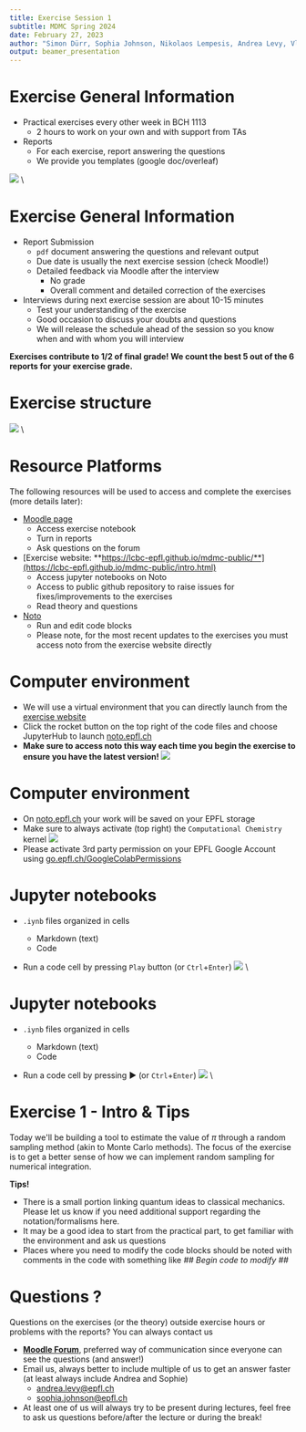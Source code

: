 ```yaml
---
title: Exercise Session 1
subtitle: MDMC Spring 2024
date: February 27, 2023
author: "Simon Dürr, Sophia Johnson, Nikolaos Lempesis, Andrea Levy, Vladislav Slama"
output: beamer_presentation
---
```


# Exercise General Information
- Practical exercises every other week in BCH 1113
    - 2 hours to work on your own and with support from TAs
- Reports
    - For each exercise, report answering the questions
    - We provide you templates (google doc/overleaf)
    
![](/data/mdmc/img_slides/Ex1/screenshot-template.png) \
    
# Exercise General Information    
- Report Submission
    - `pdf` document answering the questions and relevant output
    - Due date is usually the next exercise session (check Moodle!) 
    - Detailed feedback via Moodle after the interview
        - No grade
        - Overall comment and detailed correction of the exercises
- Interviews during next exercise session are about 10-15 minutes
    - Test your understanding of the exercise
    - Good occasion to discuss your doubts and questions
    - We will release the schedule ahead of the session so you know when and with whom you will interview

**Exercises contribute to 1/2 of final grade! We count the best 5 out of the 6 reports for your exercise grade.**

# Exercise structure

![](/data/mdmc/img_slides/Ex1/learning_goals.png) \


# Resource Platforms

The following resources will be used to access and complete the exercises (more details later):

- [Moodle page](https://moodle.epfl.ch/course/view.php?id=10441)
    - Access exercise notebook
    - Turn in reports
    - Ask questions on the forum
- [Exercise website: **https://lcbc-epfl.github.io/mdmc-public/**](https://lcbc-epfl.github.io/mdmc-public/intro.html)
    - Access jupyter notebooks on Noto
    - Access to public github repository to raise issues for fixes/improvements to the exercises
    - Read theory and questions
- [Noto](https://noto.epfl.ch/)
    - Run and edit code blocks
    - Please note, for the most recent updates to the exercises you must access noto from the exercise website directly

# Computer environment

- We will use a virtual environment that you can directly launch from the [exercise website](https://lcbc-epfl.github.io/mdmc-public/intro.html)
- Click the rocket button on the top right of the code files and choose JupyterHub to launch [noto.epfl.ch](https://noto.epfl.ch/) 
- **Make sure to access noto this way each time you begin the exercise to ensure you have the latest version!**
		![](/data/mdmc/img_slides/Ex1/notebooks.png)

# Computer environment

- On [noto.epfl.ch](https://noto.epfl.ch/) your work will be saved on your EPFL storage
- Make sure to always activate (top right) the `Computational Chemistry` kernel
		![](/data/mdmc/img_slides/Ex1/kernel.png)
- Please activate 3rd party permission on your EPFL Google Account using [go.epfl.ch/GoogleColabPermissions](https://go.epfl.ch/GoogleColabPermissions)

# Jupyter notebooks

- `.iynb` files organized in cells
	- Markdown (text)
	- Code 

- Run a code cell by pressing `Play` button (or `Ctrl`+`Enter`)
![](/data/mdmc/img_slides/Ex1/jn_1.png) \

# Jupyter notebooks
- `.iynb` files organized in cells
	- Markdown (text)
	- Code 

- Run a code cell by pressing :arrow_forward: (or `Ctrl`+`Enter`)
![](/data/mdmc/img_slides/Ex1/jn_2.png) \

# Exercise 1 - Intro & Tips

Today we'll be building a tool to estimate the value of $\pi$ through a random sampling method (akin to Monte Carlo methods). The focus of the exercise is to get a better sense of how we can implement random sampling for numerical integration.

**Tips!**

- There is a small portion linking quantum ideas to classical mechanics. Please let us know if you need additional support regarding the notation/formalisms here.
- It may be a good idea to start from the practical part, to get familiar with the environment and ask us questions
- Places where you need to modify the code blocks should be noted with comments in the code with something like
*## Begin code to modify ##*

# Questions ?

Questions on the exercises (or the theory) outside exercise hours or problems with the reports? You can always contact us  

- [**Moodle Forum**](https://moodle.epfl.ch/mod/forum/view.php?id=1193419), preferred way of communication since everyone can see the questions (and answer!)
- Email us, always better to include multiple of us to get an answer faster (at least always include Andrea and Sophie)
    - andrea.levy@epfl.ch
    - sophia.johnson@epfl.ch
- At least one of us will always try to be present during lectures, feel free to ask us questions before/after the lecture or during the break!
